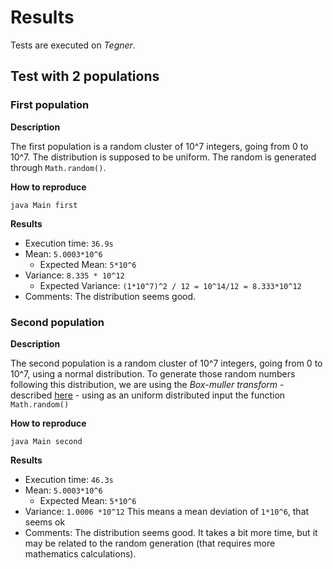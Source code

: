 # Results 

Tests are executed on *Tegner*.

## Test with 2 populations 

### First population

**Description**

The first population is a random cluster of 10^7 integers, going from 0 to 10^7.
The distribution is supposed to be uniform.
The random is generated through `Math.random()`. 

**How to reproduce**

```
java Main first
```

**Results**

* Execution time: `36.9s`
* Mean: `5.0003*10^6`
    * Expected Mean: `5*10^6` 
* Variance: `8.335 * 10^12`
    * Expected Variance: `(1*10^7)^2 / 12 = 10^14/12 = 8.333*10^12`
* Comments: 
    The distribution seems good.

### Second population 

**Description**

The second population is a random cluster of 10^7 integers, going from 0 to 10^7, using a normal distribution.
To generate those random numbers following this distribution, we are using the *Box-muller transform* - described [here](https://www.baeldung.com/cs/uniform-to-normal-distribution) - using as an uniform distributed input the function `Math.random()`

**How to reproduce**

```
java Main second
```

**Results**

* Execution time: `46.3s`
* Mean: `5.0003*10^6`
    * Expected Mean: `5*10^6` 
* Variance: `1.0006 *10^12`
    This means a mean deviation of `1*10^6`, that seems ok
* Comments: 
    The distribution seems good. It takes a bit more time, but it may be related to the random generation (that requires more mathematics calculations). 
